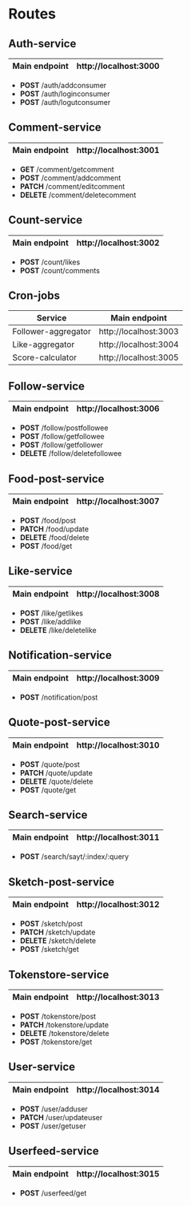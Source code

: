 
# Routes

## Auth-service

| Main endpoint | http://localhost:3000 |
| --------------| :--------------------:|

* <b>POST</b> /auth/addconsumer
* <b>POST</b> /auth/loginconsumer
* <b>POST</b> /auth/logutconsumer

## Comment-service 

| Main endpoint | http://localhost:3001 |
| --------------| :--------------------:|

* <b>GET</b> /comment/getcomment
* <b>POST</b> /comment/addcomment
* <b>PATCH</b> /comment/editcomment
* <b>DELETE</b> /comment/deletecomment

## Count-service

| Main endpoint | http://localhost:3002 |
| --------------| :--------------------:|

* <b>POST</b> /count/likes
* <b>POST</b> /count/comments

## Cron-jobs

| Service             |  Main endpoint         |
| --------------------| :---------------------:|
| Follower-aggregator |  http://localhost:3003 |
| Like-aggregator     |  http://localhost:3004 |
| Score-calculator    |  http://localhost:3005 |


## Follow-service

| Main endpoint | http://localhost:3006 |
| --------------| :--------------------:|

* <b>POST</b> /follow/postfollowee
* <b>POST</b> /follow/getfollowee
* <b>POST</b> /follow/getfollower
* <b>DELETE</b> /follow/deletefollowee

## Food-post-service

| Main endpoint | http://localhost:3007 |
| --------------| :--------------------:|

* <b>POST</b> /food/post
* <b>PATCH</b> /food/update
* <b>DELETE</b> /food/delete
* <b>POST</b> /food/get

## Like-service

| Main endpoint | http://localhost:3008 |
| --------------| :--------------------:|

* <b>POST</b> /like/getlikes
* <b>POST</b> /like/addlike
* <b>DELETE</b> /like/deletelike

## Notification-service

| Main endpoint | http://localhost:3009 |
| --------------| :--------------------:|

* <b>POST</b> /notification/post

## Quote-post-service

| Main endpoint | http://localhost:3010 |
| --------------| :--------------------:|

* <b>POST</b> /quote/post
* <b>PATCH</b> /quote/update
* <b>DELETE</b> /quote/delete
* <b>POST</b> /quote/get

## Search-service

| Main endpoint | http://localhost:3011 |
| --------------| :--------------------:|

* <b>POST</b> /search/sayt/:index/:query

## Sketch-post-service

| Main endpoint | http://localhost:3012 |
| --------------| :--------------------:|

* <b>POST</b> /sketch/post
* <b>PATCH</b> /sketch/update
* <b>DELETE</b> /sketch/delete
* <b>POST</b> /sketch/get

## Tokenstore-service

| Main endpoint | http://localhost:3013 |
| --------------| :--------------------:|

* <b>POST</b> /tokenstore/post
* <b>PATCH</b> /tokenstore/update
* <b>DELETE</b> /tokenstore/delete
* <b>POST</b> /tokenstore/get

## User-service

| Main endpoint | http://localhost:3014 |
| --------------| :--------------------:|

* <b>POST</b> /user/adduser
* <b>PATCH</b> /user/updateuser
* <b>POST</b> /user/getuser

## Userfeed-service

| Main endpoint | http://localhost:3015 |
| --------------| :--------------------:|

* <b>POST</b> /userfeed/get


